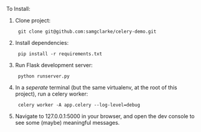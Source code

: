 To Install:

1. Clone project:
        
        git clone git@github.com:samgclarke/celery-demo.git

2. Install dependencies:

        pip install -r requirements.txt

3. Run Flask development server:

        python runserver.py

4. In a *seperate* terminal (but the same virtualenv, at the root of this project), run a celery worker:

        celery worker -A app.celery --log-level=debug

5. Navigate to 127.0.0.1:5000 in your browser, and open the dev console to see some (maybe) meaningful messages.
